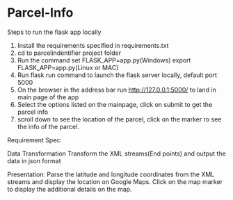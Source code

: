 # Parcel-Info

Steps to run the flask app locally

1. Install the requirements specified in requirements.txt
2. cd to parcelindentifier project folder
3. Run the command set FLASK_APP=app.py(Windows) export FLASK_APP=app.py(Linux or MAC)
4. Run flask run command to launch the flask server locally, default port 5000
5. On the browser in the address bar run http://127.0.0.1:5000/ to land in main page of the app
6. Select the options listed on the mainpage, click on submit to get the parcel info
7. scroll down to see the location of the parcel, click on the marker ro see the info of the parcel.

Requirement Spec:

Data Transformation
Transform the XML streams(End points) and output the data in json format

Presentation:
Parse the latitude and longitude coordinates from the XML streams and display the location on Google Maps.
Click on the map marker to display the additional details on the map.
